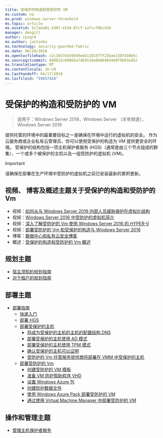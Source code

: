 ```yaml
---
title: 受保护的构造和受防护的 VM
ms.custom: na
ms.prod: windows-server-threshold
ms.topic: article
ms.assetid: 5c7ada81-2d97-41d4-87cf-1a7ccf06cd20
manager: dongill
author: rpsqrd
ms.author: justinha
ms.technology: security-guarded-fabric
ms.date: 08/29/2018
ms.openlocfilehash: c2c16574439569eeb1181977f23bae238f43865c
ms.sourcegitcommit: 0d0b32c8986ba7db9536e0b8648d4ddf9b03e452
ms.translationtype: MT
ms.contentlocale: zh-CN
ms.lasthandoff: 04/17/2019
ms.locfileid: "59857428"
---
```

# <a name="guarded-fabric-and-shielded-vms"></a>受保护的构造和受防护的 VM

>适用于：Windows Server 2019，Windows Server （半年频道），Windows Server 2016

提供托管的环境中的最重要目标之一是确保在环境中运行的虚拟机的安全。 作为云服务商或企业私有云管理员，你可以使用受保护的构造为 VM 提供更安全的环境。 受保护的结构包括一项主机保护者服务 (HGS)（通常是由三个节点组成的群集）、一个或多个被保护的主机以及一组受防护的虚拟机 (VM)。

> [!IMPORTANT]
> 请确保在部署在生产环境中受防护的虚拟机之前已安装最新的累积更新。

## <a name="videos-blog-and-overview-topic-about-guarded-fabrics-and-shielded-vms"></a>视频、 博客及概述主题关于受保护的构造和受防护的 Vm

- 视频：[如何从与 Windows Server 2019 内部人员威胁保护在虚拟化结构](https://myignite.techcommunity.microsoft.com/sessions/64690)
- 视频：[Windows Server 2016 中受防护的虚拟机简介](https://channel9.msdn.com/Shows/Mechanics/Introduction-to-Shielded-Virtual-Machines-in-Windows-Server-2016)
- 视频：[深入了解受防护的 Vm 使用 Windows Server 2016 的 HYPER-V](https://channel9.msdn.com/events/Ignite/2016/BRK3124)
- 视频：[部署受防护的 Vm 和受保护的构造与 Windows Server 2016](https://mva.microsoft.com/en-US/training-courses/deploying-shielded-vms-and-a-guarded-fabric-with-windows-server-2016-17131?l=WFLef7vUD_4604300474)
- 博客：[数据中心和私有云安全博客](https://blogs.technet.microsoft.com/datacentersecurity/)
- 概述：[受保护的构造和受防护的 Vm 概述](Guarded-Fabric-and-Shielded-VMs.md)

## <a name="planning-topics"></a>规划主题

- [宿主须知的规划指南](guarded-fabric-planning-for-hosters.md)
- [对于租户的规划指南](guarded-fabric-shielded-vm-planning-for-tenants.md)

## <a name="deployment-topics"></a>部署主题

- [部署指南](guarded-fabric-deploying-hgs-overview.md)
    - [快速入门](guarded-fabric-deployment-overview.md)
    - [部署 HGS](guarded-fabric-setting-up-the-host-guardian-service-hgs.md)
    - [部署受保护的主机](guarded-fabric-configure-hgs-with-authorized-hyper-v-hosts.md)
        - [将成为受保护的主机的主机的配置结构 DNS](guarded-fabric-configuring-fabric-dns.md)
        - [部署受保护的主机使用 AD 模式](guarded-fabric-admin-trusted-attestation-creating-a-security-group.md)
        - [部署受保护的主机使用 TPM 模式](guarded-fabric-tpm-trusted-attestation-capturing-hardware.md)
        - [确认受保护的主机可以证明](guarded-fabric-confirm-hosts-can-attest-successfully.md)
        - [受防护的 Vm 托管服务提供商将部署在 VMM 中受保护的主机](https://technet.microsoft.com/system-center-docs/vmm/scenario/guarded-hosts)
    - [部署受防护的 Vm](guarded-fabric-configuration-scenarios-for-shielded-vms-overview.md)
        - [创建受防护的 VM 模板](guarded-fabric-create-a-shielded-vm-template.md)
        - [准备 VM 防护帮助程序 VHD](guarded-fabric-vm-shielding-helper-vhd.md)
        - [设置 Windows Azure 包](guarded-fabric-hoster-sets-up-windows-azure-pack.md)
        - [创建防护数据文件](guarded-fabric-tenant-creates-shielding-data.md)
        - [使用 Windows Azure Pack 部署受防护的 VM](guarded-fabric-shielded-vm-windows-azure-pack.md)
        - [通过使用 Virtual Machine Manager 中部署受防护的 VM](guarded-fabric-tenant-deploys-shielded-vm-using-vmm.md)

## <a name="operations-and-management-topic"></a>操作和管理主题

- [管理主机保护者服务](guarded-fabric-manage-hgs.md)
